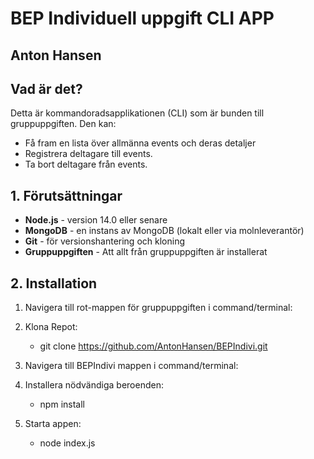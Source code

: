 # BEP Individuell uppgift CLI APP

## Anton Hansen

## Vad är det?

Detta är kommandoradsapplikationen (CLI) som är bunden till gruppuppgiften. Den kan:

- Få fram en lista över allmänna events och deras detaljer
- Registrera deltagare till events.
- Ta bort deltagare från events.

## 1. Förutsättningar

- **Node.js** - version 14.0 eller senare
- **MongoDB** - en instans av MongoDB (lokalt eller via molnleverantör)
- **Git** - för versionshantering och kloning
- **Gruppuppgiften** - Att allt från gruppuppgiften är installerat

## 2. Installation

1. Navigera till rot-mappen för gruppuppgiften i command/terminal:

2. Klona Repot:

   - git clone https://github.com/AntonHansen/BEPIndivi.git

3. Navigera till BEPIndivi mappen i command/terminal:

4. Installera nödvändiga beroenden:

   - npm install

5. Starta appen:

   - node index.js
